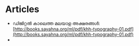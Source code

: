# Articles

* ഡിജിറ്റൽ കാലെത്ത മലയാള അക്ഷരങ്ങൾ: [http://books.sayahna.org/ml/pdf/khh-typography-01.pdf](http://books.sayahna.org/ml/pdf/khh-typography-01.pdf)
* 
